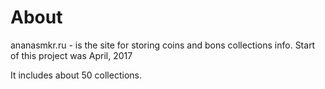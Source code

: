 # About

ananasmkr.ru - is the site for storing coins and bons collections info. Start of this project was April, 2017

It includes about 50 collections.
